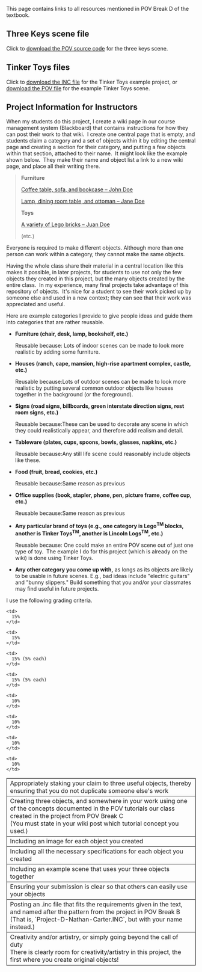 
This page contains links to all resources mentioned in POV Break D of the
textbook.

## Three Keys scene file

Click to [download the POV source code](files/three-keys.pov) for the three
keys scene.

## Tinker Toys files

Click to [download the INC file](files/tinker-toy-project.inc) for the
Tinker Toys example project, or [download the POV
file](files/tinker-toy-scene.pov) for the example Tinker Toys scene.

## Project Information for Instructors

When my students do this project, I create a wiki page in our course
management system (Blackboard) that contains instructions for how they can
post their work to that wiki.  I create one central page that is empty, and
students claim a category and a set of objects within it by editing the
central page and creating a section for their category, and putting a few
objects within that section, attached to their name.  It might look like the
example shown below.  They make their name and object list a link to a new
wiki page, and place all their writing there.

> **Furniture**
>
> [Coffee table, sofa, and bookcase &#8211; John Doe](pov-break-d-resources.md)
>
> [Lamp, dining room table, and ottoman &#8211; Jane Doe](pov-break-d-resources.md)
>
> **Toys**
>
> [A variety of Lego bricks &#8211; Juan Doe](pov-break-d-resources.md)
>
> (etc.)

Everyone is required to make different objects. Although more than one
person can work within a category, they cannot make the same objects.

Having the whole class share their material in a central location like this
makes it possible, in later projects, for students to use not only the few
objects they created in this project, but the many objects created by the
entire class.  In my experience, many final projects take advantage of this
repository of objects.  It's nice for a student to see their work picked up
by someone else and used in a new context; they can see that their work was
appreciated and useful.

Here are example categories I provide to give people ideas and guide them
into categories that are rather reusable.

 * **Furniture (chair, desk, lamp, bookshelf, etc.)**

    Reusable because: Lots of indoor scenes can be made to look more
    realistic by adding some furniture.

 * **Houses (ranch, cape, mansion, high-rise apartment complex, castle,
   etc.)**

    Reusable because:Lots of outdoor scenes can be made to look more
    realistic by putting several common outdoor objects like houses together
    in the background (or the foreground).

 * **Signs (road signs, billboards, green interstate direction signs, rest
   room signs, etc.)**

    Reusable because:These can be used to decorate any scene in which they
    could realistically appear, and therefore add realism and detail.

 * **Tableware (plates, cups, spoons, bowls, glasses, napkins, etc.)**

    Reusable because:Any still life scene could reasonably include objects
    like these.

 * **Food (fruit, bread, cookies, etc.)**

    Reusable because:Same reason as previous

 * **Office supplies (book, stapler, phone, pen, picture frame, coffee cup,
   etc.)**

    Reusable because:Same reason as previous

 * **Any particular brand of toys (e.g., one category is Lego<sup>TM</sup>
   blocks, another is Tinker Toys<sup>TM</sup>, another is Lincoln
   Logs<sup>TM</sup>, etc.)**

    Reusable because: One could make an entire POV scene out of just one
    type of toy.  The example I do for this project (which is already on the
    wiki) is done using Tinker Toys.

 * **Any other category you come up with,** as longs as its objects are
   likely to be usable in future scenes. E.g., bad ideas include "electric
   guitars" and "bunny slippers." Build something that you and/or your
   classmates may find useful in future projects.

I use the following grading criteria.

<table border="1" cellspacing="0" cellpadding="5">
  <tr>
    <td>
      Appropriately staking your claim to three useful objects, thereby ensuring that you do not duplicate someone else's work
    </td>

    <td>
      15%
    </td>
  </tr>

  <tr>
    <td>
      Creating three objects, and somewhere in your work using one of the concepts documented in the POV tutorials our class created in the project from POV Break C<br /> (You must state in your wiki post which tutorial concept you used.)
    </td>

    <td>
      15%
    </td>
  </tr>

  <tr>
    <td>
      Including an image for each object you created
    </td>

    <td>
      15% (5% each)
    </td>
  </tr>

  <tr>
    <td>
      Including all the necessary specifications for each object you created
    </td>

    <td>
      15% (5% each)
    </td>
  </tr>

  <tr>
    <td>
      Including an example scene that uses your three objects together
    </td>

    <td>
      10%
    </td>
  </tr>

  <tr>
    <td>
      Ensuring your submission is clear so that others can easily use your objects
    </td>

    <td>
      10%
    </td>
  </tr>

  <tr>
    <td>
      Posting an .inc file that fits the requirements given in the text, and named after the pattern from the project in POV Break B<br /> (That is, `Project-D-Nathan-Carter.INC`, but with your name instead.)
    </td>

    <td>
      10%
    </td>
  </tr>

  <tr>
    <td>
      Creativity and/or artistry, or simply going beyond the call of duty<br /> There is clearly room for creativity/artistry in this project, the first where you create original objects!
    </td>

    <td>
      10%
    </td>
  </tr>
</table>
